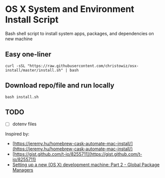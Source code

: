 # OS X System and Environment Install Script

Bash shell script to install system apps, packages, and dependencies on new machine

## Easy one-liner

```
curl -sSL "https://raw.githubusercontent.com/christowiz/osx-install/master/install.sh" | bash
```

## Download repo/file and run locally

```
bash install.sh
```

## TODO

-   [ ] dotenv files

Inspired by:

-   [https://jeremy.hu/homebrew-cask-automate-mac-install/](https://jeremy.hu/homebrew-cask-automate-mac-install/)
-   [https://gist.github.com/t-io/8255711](https://gist.github.com/t-io/8255711)
-   [Setting up a new (OS X) development machine: Part 2 - Global Package Managers](https://mattstauffer.com/blog/setting-up-a-new-os-x-development-machine-part-2-global-package-managers/#creating-your-brewfile)
